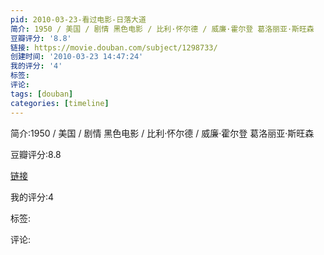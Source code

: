 ```yaml
---
pid: 2010-03-23-看过电影-日落大道
简介: 1950 / 美国 / 剧情 黑色电影 / 比利·怀尔德 / 威廉·霍尔登 葛洛丽亚·斯旺森
豆瓣评分: '8.8'
链接: https://movie.douban.com/subject/1298733/
创建时间: '2010-03-23 14:47:24'
我的评分: '4'
标签:
评论:
tags: [douban]
categories: [timeline]
---
```

简介:1950 / 美国 / 剧情 黑色电影 / 比利·怀尔德 / 威廉·霍尔登 葛洛丽亚·斯旺森

豆瓣评分:8.8

[链接](https://movie.douban.com/subject/1298733/)

我的评分:4

标签:

评论:

